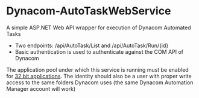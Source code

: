 # Dynacom-AutoTaskWebService
A simple ASP.NET Web API wrapper for execution of Dynacom Automated Tasks 

* Two endpoints: /api/AutoTask/List and /api/AutoTask/Run/{id}
* Basic authentication is used to authenticate against the COM API of Dynacom

The application pool under which this service is running must be enabled for [32 bit applications](https://blogs.msdn.microsoft.com/rakkimk/2007/11/03/iis7-running-32-bit-and-64-bit-asp-net-versions-at-the-same-time-on-different-worker-processes/). The identity should also be a user with proper write access to the same folders Dynacom uses (the same Dynacom Automation Manager account will work)
